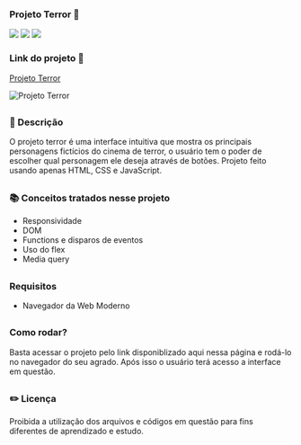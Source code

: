 ### Projeto Terror 🔪

<div style="display: inline_block">

<img src="https://img.shields.io/badge/html5-%23E34F26.svg?style=for-the-badge&logo=html5&logoColor=white" />
<img src="https://img.shields.io/badge/css3-%231572B6.svg?style=for-the-badge&logo=css3&logoColor=white" />
<img src="https://img.shields.io/badge/javascript-%23323330.svg?style=for-the-badge&logo=javascript&logoColor=%23F7DF1E" />

### Link do projeto 🔗

<a href="https://26tassiofernandes.github.io/projeto-terror/" rel="external">Projeto Terror</a> <br>

<img alt="Projeto Terror" src="https://github.com/26Tassiofernandes/projeto-terror/assets/86972667/3726f2b4-5b52-43dc-a946-ff45f64bdabb">

</div>

##

### 📜 Descrição 

O projeto terror é uma interface intuitiva que mostra os principais personagens fictícios do cinema de terror, o usuário tem o poder de escolher qual personagem ele deseja através de botões. Projeto feito usando apenas HTML, CSS e JavaScript.

##

### 📚 Conceitos tratados nesse projeto

- Responsividade 
- DOM 
- Functions e disparos de eventos 
- Uso do flex 
- Media query

##

### Requisitos

- Navegador da Web Moderno

##

### Como rodar?

Basta acessar o projeto pelo link disponiblizado aqui nessa página e rodá-lo no navegador do seu agrado. Após isso
o usuário terá acesso a interface em questão.

##

### ✏️ Licença

Proibida a utilização dos arquivos e códigos em questão para fins diferentes de aprendizado e estudo.

##
